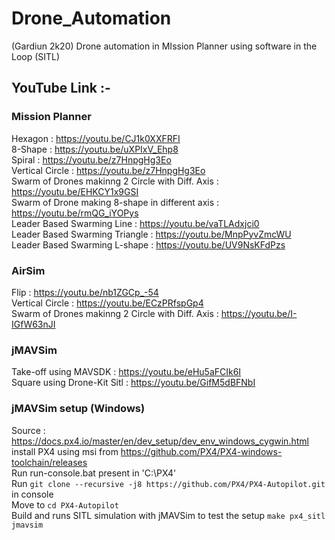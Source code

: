 # Drone_Automation
(Gardiun 2k20) Drone automation in MIssion Planner using software in the Loop (SITL)

## YouTube Link :-
### Mission Planner
Hexagon                     : https://youtu.be/CJ1k0XXFRFI<br>
8-Shape                     : https://youtu.be/uXPIxV_Ehp8<br>
Spiral                       : https://youtu.be/z7HnpgHg3Eo<br>
Vertical Circle          : https://youtu.be/z7HnpgHg3Eo<br>
Swarm of Drones makinng 2 Circle with Diff. Axis : https://youtu.be/EHKCY1x9GSI<br>
Swarm of Drone making 8-shape in different axis : https://youtu.be/rmQG_iYOPys<br>
Leader Based Swarming Line : https://youtu.be/vaTLAdxjci0<br>
Leader Based Swarming Triangle : https://youtu.be/MnpPyvZmcWU<br>
Leader Based Swarming L-shape : https://youtu.be/UV9NsKFdPzs<br>

### AirSim
Flip : https://youtu.be/nb1ZGCp_-54<br>
Vertical Circle : https://youtu.be/ECzPRfspGp4<br>
Swarm of Drones makinng 2 Circle with Diff. Axis : https://youtu.be/I-IGfW63nJI<br>

### jMAVSim
Take-off using MAVSDK : https://youtu.be/eHu5aFCIk6I<br>
Square using Drone-Kit Sitl : https://youtu.be/GifM5dBFNbI<br>

### jMAVSim setup (Windows)
Source : https://docs.px4.io/master/en/dev_setup/dev_env_windows_cygwin.html<br>
install PX4 using msi from https://github.com/PX4/PX4-windows-toolchain/releases <br>
Run run-console.bat present in 'C:\PX4\' <br>
Run `git clone --recursive -j8 https://github.com/PX4/PX4-Autopilot.git` in console <br>
Move to `cd PX4-Autopilot` <br>
Build and runs SITL simulation with jMAVSim to test the setup `make px4_sitl jmavsim` <br>
